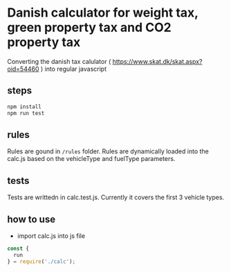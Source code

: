 # Danish calculator for weight tax, green property tax and CO2 property tax

Converting the danish tax calulator ( https://www.skat.dk/skat.aspx?oid=54460 ) into regular javascript

## steps

```bash
npm install
npm run test

```

## rules

Rules are gound in `/rules` folder. Rules are dynamically loaded into the calc.js based on the vehicleType and fuelType parameters. 

## tests

Tests are writtedn in calc.test.js. Currently it covers the first 3 vehicle types.

## how to use

- import calc.js into js file
```js
const {
  run
} = require('./calc');
```